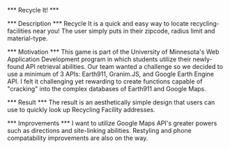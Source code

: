 *** Recycle It! ***

*** Description ***
Recycle It is a quick and easy way to locate recycling-facilities near you! The user simply puts in their zipcode, radius limit and material-type.

*** Motivation ***
This game is part of the University of Minnesota's Web Application Development program in which students utilize their newly-found API retrieval abilities. Our team wanted a challenge so we decided to use a minimum of 3 APIs: Earth911, Granim.JS, and Google Earth Engine API. I felt it challenging yet rewarding to create functions capable of "cracking" into the complex databases of Earth911 and Google Maps. 

*** Result ***
The result is an aesthetically simple design that users can use to quickly look up Recycling Facility addresses.

*** Improvements ***
I want to utilize Google Maps API's greater powers such as directions and site-linking abilities. Restyling and phone compatability improvements are also on the way.

